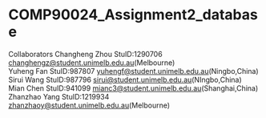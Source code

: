 # COMP90024_Assignment2_database
Collaborators
Changheng Zhou StuID:1290706 changhengz@student.unimelb.edu.au(Melbourne)\
Yuheng Fan StuID:987807 yuhengf@student.unimelb.edu.au(Ningbo,China)\
Sirui Wang StuID:987796 sirui@student.unimelb.edu.au(NIngbo,China)\
Mian Chen StuID:941099 mianc3@student.unimelb.edu.au(Shanghai,China)\
Zhanzhao Yang StuID:1219934 zhanzhaoy@student.unimelb.edu.au(Melbourne)

